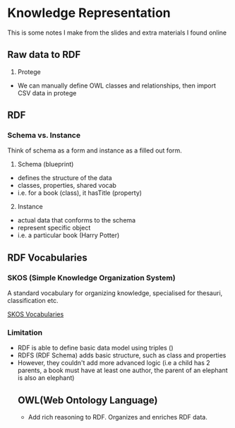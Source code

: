 ﻿# Knowledge Representation
This is some notes I make from the slides and extra materials I found online

## Raw data to RDF
1. Protege
* We can manually define OWL classes and relationships, then import CSV data in protege

## RDF

### Schema vs. Instance
Think of schema as a form and instance as a filled out form.
1. Schema (blueprint)
* defines the structure of the data
* classes, properties, shared vocab
* i.e. for a book (class), it hasTitle (property)

2. Instance
* actual data that conforms to the schema
* represent specific object
* i.e. a particular book (Harry Potter)

## RDF Vocabularies

### SKOS (Simple Knowledge Organization System)
A standard vocabulary for organizing knowledge, specialised for thesauri, classification etc.

[SKOS Vocabularies](https://www.w3.org/2009/08/skos-reference/skos.html)

### Limitation
* RDF is able to define basic data model using triples (<subject><predicate><object>)
* RDFS (RDF Schema) adds basic structure, such as class and properties
* However, they couldn't add more advanced logic (i.e a child has 2 parents, a book must have at least one author, the parent of an elephant is also an elephant)

## OWL(Web Ontology Language)
* Add rich reasoning to RDF. Organizes and enriches RDF data.
